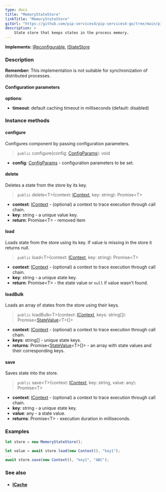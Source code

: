 ```yaml
---
type: docs
title: "MemoryStateStore"
linkTitle: "MemoryStateStore"
gitUrl: "https://github.com/pip-services4/pip-services4-go/tree/main/pip-services4-logic-go"
description: >
    State store that keeps states in the process memory.
---
```


**Implements:** [IReconfigurable](../../../commons/config/ireconfigurable), [IStateStore](../istate_store)

### Description

**Remember:** This implementation is not suitable for synchronization of distributed processes.

#### Configuration parameters

**options**:
- **timeout**: default caching timeout in milliseconds (default: disabled)


### Instance methods

#### configure
Configures component by passing configuration parameters.

> `public` configure(config: [ConfigParams](../../../commons/config/config_params)): void

- **config**: [ConfigParams](../../../commons/config/config_params) - configuration parameters to be set.


#### delete
Deletes a state from the store by its key.

> `public` delete\<T\>(context: [IContext](../../../components/context/icontext), key: string): Promise\<T\>

- **context**: [IContext](../../../components/context/icontext) - (optional) a context to trace execution through call chain.
- **key**: string - a unique value key.
- **return**: Promise\<T\> - removed item


#### load
Loads state from the store using its key.
If value is missing in the store it returns null.

> `public` load\<T\>(context: [IContext](../../../components/context/icontext), key: string): Promise\<T\>

- **context**: [IContext](../../../components/context/icontext) - (optional) a context to trace execution through call chain.
- **key**: string - a unique state key.
- **return**: Promise\<T\> - the state value or `null` if value wasn't found.


#### loadBulk
Loads an array of states from the store using their keys.

> `public` loadBulk\<T\>(context: [IContext](../../../components/context/icontext), keys: string[]): Promise<[StateValue](../state_value)\<T\>[]>

- **context**: [IContext](../../../components/context/icontext) - (optional) a context to trace execution through call chain.
- **keys**: string[] - unique state keys.
- **returns**: Promise<[StateValue](../state_value)\<T\>[]> - an array with state values and their corresponding keys.


#### save
Saves state into the store.

> `public` save\<T\>(context: [IContext](../../../components/context/icontext), key: string, value: any): Promise\<T\>

- **context**: [IContext](../../../components/context/icontext) - (optional) a context to trace execution through call chain.
- **key**: string - a unique state key.
- **value**: any - a state value.
- **returns**: Promise\<T\> - execution duration in milliseconds.


### Examples

```typescript
let store = new MemoryStateStore();

let value = await store.load(new Context(), "key1");
...
await store.save(new Context(), "key1", "ABC");
```

### See also
- #### [ICache](../../cache/icache)

